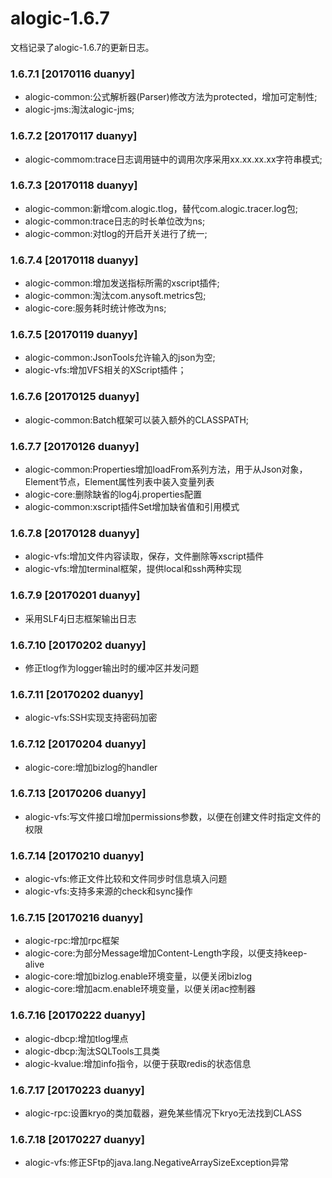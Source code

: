 alogic-1.6.7
============

文档记录了alogic-1.6.7的更新日志。

### 1.6.7.1 [20170116 duanyy]

- alogic-common:公式解析器(Parser)修改方法为protected，增加可定制性;
- alogic-jms:淘汰alogic-jms;
	
### 1.6.7.2 [20170117 duanyy]
	 
- alogic-commom:trace日志调用链中的调用次序采用xx.xx.xx.xx字符串模式;

### 1.6.7.3 [20170118 duanyy]
- alogic-common:新增com.alogic.tlog，替代com.alogic.tracer.log包;
- alogic-common:trace日志的时长单位改为ns;
- alogic-common:对tlog的开启开关进行了统一;

### 1.6.7.4 [20170118 duanyy]
- alogic-common:增加发送指标所需的xscript插件;
- alogic-common:淘汰com.anysoft.metrics包;
- alogic-core:服务耗时统计修改为ns;

### 1.6.7.5 [20170119 duanyy]
- alogic-common:JsonTools允许输入的json为空;
- alogic-vfs:增加VFS相关的XScript插件；

### 1.6.7.6 [20170125 duanyy] 
- alogic-common:Batch框架可以装入额外的CLASSPATH;

### 1.6.7.7 [20170126 duanyy]
- alogic-common:Properties增加loadFrom系列方法，用于从Json对象，Element节点，Element属性列表中装入变量列表
- alogic-core:删除缺省的log4j.properties配置
- alogic-common:xscript插件Set增加缺省值和引用模式

### 1.6.7.8 [20170128 duanyy]
- alogic-vfs:增加文件内容读取，保存，文件删除等xscript插件
- alogic-vfs:增加terminal框架，提供local和ssh两种实现

### 1.6.7.9 [20170201 duanyy]
- 采用SLF4j日志框架输出日志

### 1.6.7.10 [20170202 duanyy] 
- 修正tlog作为logger输出时的缓冲区并发问题

### 1.6.7.11 [20170202 duanyy] 
- alogic-vfs:SSH实现支持密码加密

### 1.6.7.12 [20170204 duanyy] 
- alogic-core:增加bizlog的handler

### 1.6.7.13 [20170206 duanyy]
- alogic-vfs:写文件接口增加permissions参数，以便在创建文件时指定文件的权限

### 1.6.7.14 [20170210 duanyy]
- alogic-vfs:修正文件比较和文件同步时信息填入问题
- alogic-vfs:支持多来源的check和sync操作

### 1.6.7.15 [20170216 duanyy]
- alogic-rpc:增加rpc框架
- alogic-core:为部分Message增加Content-Length字段，以便支持keep-alive
- alogic-core:增加bizlog.enable环境变量，以便关闭bizlog
- alogic-core:增加acm.enable环境变量，以便关闭ac控制器

### 1.6.7.16 [20170222 duanyy] 
- alogic-dbcp:增加tlog埋点
- alogic-dbcp:淘汰SQLTools工具类
- alogic-kvalue:增加info指令，以便于获取redis的状态信息

### 1.6.7.17 [20170223 duanyy] 
- alogic-rpc:设置kryo的类加载器，避免某些情况下kryo无法找到CLASS

### 1.6.7.18 [20170227 duanyy]
- alogic-vfs:修正SFtp的java.lang.NegativeArraySizeException异常

